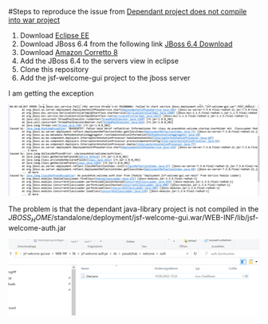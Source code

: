 #Steps to reproduce the issue from [Dependant project does not compile into war project](https://stackoverflow.com/questions/73399193/gradle-doesnt-compile-dependant-library-project-in-war-project)

1. Download [Eclipse EE](https://www.eclipse.org/downloads/packages/release/2019-12/r)
2. Download JBoss 6.4 from the following link [JBoss 6.4 Download](https://developers.redhat.com/content-gateway/file/jboss-eap-6.4.0.GA.zip)
3. Download [Amazon Corretto 8](https://docs.aws.amazon.com/corretto/latest/corretto-8-ug/downloads-list.html)
4. Add the JBoss 6.4 to the servers view in eclipse
5. Clone this repository
6. Add the jsf-welcome-gui project to the jboss server

I am getting the exception 

<img src="fehler.png" alt="drawing" width="600"/>


The problem is that the dependant java-library project is not compiled in the $JBOSS_HOME$/standalone/deployment/jsf-welcome-gui.war/WEB-INF/lib/jsf-welcome-auth.jar

<img src="fehler1.png" alt="drawing" width="600"/>
